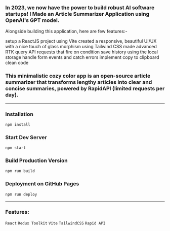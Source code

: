 ### In 2023, we now have the power to build robust AI software startups! I Made an Article Summarizer Application using OpenAI's GPT model.

Alongside building this application, here are few features:-

setup a ReactJS project using Vite
created a responsive, beautiful UI/UX with a nice touch of glass morphism using Tailwind CSS
made advanced RTK query API requests that fire on condition
save history using the local storage
handle form events and catch errors
implement copy to clipboard
clean code

### This minimalistic cozy color app is an open-source article summarizer that transforms lengthy articles into clear and concise summaries, powered by RapidAPI (limited requests per day).

---

### Installation

```
npm install
```

### Start Dev Server

```
npm start
```

### Build Production Version

```
npm run build
```

### Deployment on GitHub Pages

```
npm run deploy
```

---

### Features:

`React`   `Redux Toolkit`   `Vite`   `TailwindCSS`   `Rapid API`
